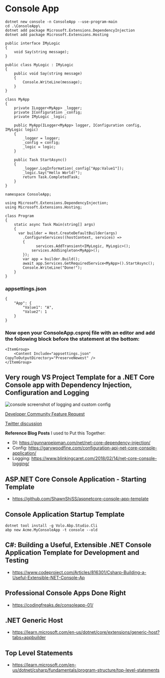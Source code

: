 
# Console App
```
dotnet new console -n ConsoleApp --use-program-main
cd .\ConsoleApp\
dotnet add package Microsoft.Extensions.DependencyInjection
dotnet add package Microsoft.Extensions.Hosting
```

```
public interface IMyLogic
{
	void Say(string message);
}

public class MyLogic : IMyLogic
{
	public void Say(string message)
	{
		Console.WriteLine(message);
	}
}

class MyApp
{
	private ILogger<MyApp> _logger;
	private IConfiguration _config;
	private IMyLogic _logic;

	public MyApp(ILogger<MyApp> logger, IConfiguration config, IMyLogic logic)
	{
		_logger = logger;
		_config = config;
		_logic = logic;
	}

	public Task StartAsync()
	{
		_logger.LogInformation(_config["App:Value1"]);
		_logic.Say("Hello World!");
		return Task.CompletedTask;
	}
}

namespace ConsoleApp;

using Microsoft.Extensions.DependencyInjection;
using Microsoft.Extensions.Hosting;

class Program
{
	static async Task Main(string[] args)
	{
	  var builder = Host.CreateDefaultBuilder(args)
	    .ConfigureServices((hostContext, services) =>
	    {
			  services.AddTransient<IMyLogic, MyLogic>();
	  		services.AddSingleton<MyApp>();
	    });
		var app = builder.Build();
		await app.Services.GetRequiredService<MyApp>().StartAsync();
		Console.WriteLine("Done!");
	}
}
```

### appsettings.json
```
{
	"App": {
		"Value1": "A",
		"Value2": 1
	}
}
```

### Now open your ConsoleApp.csproj file with an editor and add the following block before the </Project> statement at the bottom:
```
<ItemGroup>
	<Content Include="appsettings.json" CopyToOutputDirectory="PreserveNewest" />
</ItemGroup>
```

## Very rough VS Project Template for a .NET Core Console app with Dependency Injection, Configuration and Logging

![console screenshot of logging and custom config](readme-media/console-logging-workaround.png)

[Developer Community Feature Request](https://developercommunity.visualstudio.com/idea/651671/net-core-console-template-with-di-logging-config.html)

[Twitter discussion](https://twitter.com/spottedmahn/status/1151911538183364609?s=20)

**Reference Blog Posts** I used to Put this Together:

- DI: https://gunnarpeipman.com/net/net-core-dependency-injection/
- Config: https://garywoodfine.com/configuration-api-net-core-console-application/
- Logging: https://www.blinkingcaret.com/2018/02/14/net-core-console-logging/

## ASP.NET Core Console Application - Starting Template
+ https://github.com/ShawnShiSS/aspnetcore-console-app-template

## Console Application Startup Template
```
dotnet tool install -g Volo.Abp.Studio.Cli
abp new Acme.MyConsoleApp -t console --old
```

## C#: Building a Useful, Extensible .NET Console Application Template for Development and Testing
+ https://www.codeproject.com/Articles/816301/Csharp-Building-a-Useful-Extensible-NET-Console-Ap

## Professional Console Apps Done Right
+ https://codingfreaks.de/consoleapp-01/

## .NET Generic Host
+ https://learn.microsoft.com/en-us/dotnet/core/extensions/generic-host?tabs=appbuilder

## Top Level Statements
+ https://learn.microsoft.com/en-us/dotnet/csharp/fundamentals/program-structure/top-level-statements
